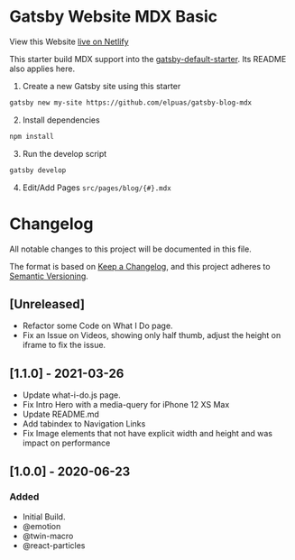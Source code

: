 # Gatsby Website MDX Basic

View this Website [live on Netlify](https://elpuas.com/)

This starter build MDX support into the
[gatsby-default-starter](https://github.com/gatsbyjs/gatsby-starter-default). Its
README also applies here.

1. Create a new Gatsby site using this starter

```sh
gatsby new my-site https://github.com/elpuas/gatsby-blog-mdx
```

2. Install dependencies

```sh
npm install
```

3. Run the develop script

```sh
gatsby develop
```

4. Edit/Add Pages  `src/pages/blog/{#}.mdx`

# Changelog
All notable changes to this project will be documented in this file.

The format is based on [Keep a Changelog](https://keepachangelog.com/en/1.0.0/),
and this project adheres to [Semantic Versioning](https://semver.org/spec/v2.0.0.html).

## [Unreleased]
- Refactor some Code on What I Do page.
- Fix an Issue on Videos, showing only half thumb, adjust the height on iframe to fix the issue.

## [1.1.0] - 2021-03-26

- Update what-i-do.js page.
- Fix Intro Hero with a media-query for iPhone 12 XS Max
- Update README.md
- Add tabindex to Navigation Links
- Fix Image elements that not have explicit width and height and was impact on performance

## [1.0.0] - 2020-06-23
### Added

- Initial Build.
- @emotion
- @twin-macro
- @react-particles


